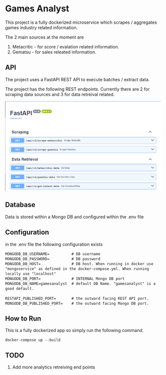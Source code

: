 # Games Analyst

This project is a fully dockerized microservice which scrapes / aggregates games industry related information.

The 2 main sources at the moment are

1. Metacritic - for score / evalation related information.
2. Gematsu - for sales releated information. 

## API
The project uses a FastAPI REST API to execute batches / extract data. 

The project has the following REST endpoints. Currently there are 2 for scraping data sources and 3 for data retreival related.

![alt text](image.png)

## Database

Data is stored within a Mongo DB and configured within the .env file

## Configuration

in the .env file the following configuration exists

```
MONGODB_DB_USERNAME=          # DB username
MONGODB_DB_PASSWORD=          # DB password
MONGODB_DB_HOST=              # DB host. When running in docker use "mongoservice" as defined in the docker-compose.yml. When running locally use "localhost"
MONGODB_DB_PORT=              # INTERNAL Mongo DB port
MONGODB_DB_NAME=gamesanalyst  # default DB Name. "gamesanalyst" is a good default.

RESTAPI_PUBLISHED_PORT=       # the outward facing REST API port.
MONGODB_DB_PUBLISHED_PORT=    # the outward facing Mongo DB port.
```

## How to Run

This is a fully dockerized app so simply run the following command.

```
docker-compose up --build
```

## TODO

1. Add more analytics retreiving end points